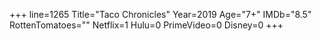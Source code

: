 +++
line=1265
Title="Taco Chronicles"
Year=2019
Age="7+"
IMDb="8.5"
RottenTomatoes=""
Netflix=1
Hulu=0
PrimeVideo=0
Disney=0
+++

